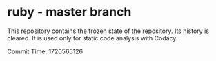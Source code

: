 # ruby - master branch

This repository contains the frozen state of the repository.
Its history is cleared. It is used only for static code
analysis with Codacy.

Commit Time: 1720565126
